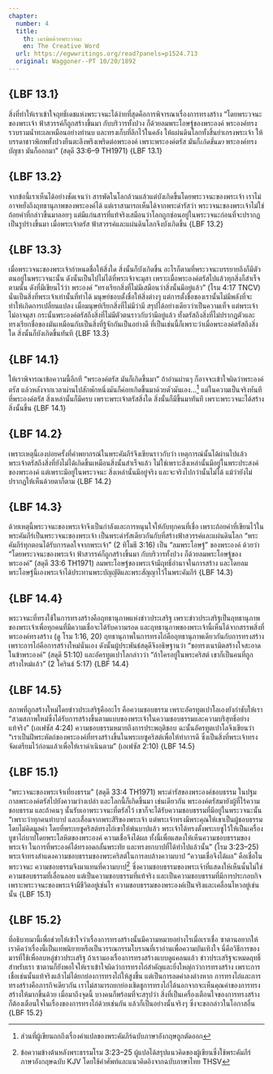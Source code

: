```yaml
---
chapter:
  number: 4
  title:
    th: เนรมิตด้วยพระวจนะ
    en: The Creative Word
  url: https://egwwritings.org/read?panels=p1524.713
  original: Waggoner--PT 10/20/1892
---
```


## {LBF 13.1}

สิ่งที่ทำให้เราเข้าใจฤทธิ์เดชแห่งพระวจนะได้ง่ายที่สุดคือการพิจารณาเรื่องการทรงสร้าง “โดยพระวจนะของพระเจ้า ฟ้าสวรรค์ก็ถูกสร้างขึ้นมา กับบริวารทั้งปวง ก็ด้วยลมพระโอษฐ์ของพระองค์ พระองค์ทรงรวบรวมน้ำทะเลเหมือนอย่างทำนบ และทรงเก็บที่ลึกไว้ในคลัง ให้แผ่นดินโลกทั้งสิ้นยำเกรงพระเจ้า ให้บรรดาชาวพิภพทั้งปวงยืนตะลึงพรึงเพริดต่อพระองค์ เพราะพระองค์ตรัส มันก็*เกิดขึ้นมา* พระองค์ทรงบัญชา มันก็ออกมา” (สดุดี 33:6–9 TH1971) {LBF 13.1}

## {LBF 13.2}

จากข้อนี้เราเห็นได้อย่างชัดเจนว่า สารพัดในโลกล้วนแล้วแต่บังเกิดขึ้นโดยพระวจนะของพระเจ้า เราไม่อาจหยั่งถึงฤทธานุภาพของพระองค์ได้ แต่เราสามารถเห็นได้จากพระดำรัสว่า พระวจนะของพระเจ้าไม่ใช่ถ้อยคำที่กล่าวขึ้นมาลอยๆ แต่มีแก่นสารที่แท้จริงเสมือนว่าโลกถูกซ่อนอยู่ในพระวจนะก่อนที่จะปรากฏเป็นรูปร่างขึ้นมา เมื่อพระเจ้าตรัส ฟ้าสวรรค์และแผ่นดินโลกจึงบังเกิดขึ้น {LBF 13.2}

## {LBF 13.3}

เมื่อพระวจนะของพระเจ้ากำหนดชื่อให้สิ่งใด สิ่งนั้นก็บังเกิดขึ้น อะไรก็ตามที่พระวจนะบรรยายถึงก็มีตัวตนอยู่ในพระวจนะนั้น ดังนั้นเป็นไปไม่ได้ที่พระเจ้าจะมุสา เพราะเมื่อพระองค์ตรัสไปแล้วทุกสิ่งก็สำเร็จตามนั้น ดังที่มีเขียนไว้ว่า พระองค์ “ทรงเรียกสิ่งที่ไม่มีเสมือนว่าสิ่งนั้นมีอยู่แล้ว” (โรม 4:17 TNCV) นั่นเป็นสิ่งที่พระเจ้าเท่านั้นที่ทำได้ มนุษย์ชอบตั้งชื่อให้สิ่งต่างๆ แต่การตั้งชื่อของเรานั้นไม่มีพลังที่จะทำให้เกิดการเปลี่ยนแปลง เมื่อมนุษย์เรียกสิ่งที่ไม่มีว่ามี สรุปได้อย่างเดียวว่าเป็นความเท็จ แต่พระเจ้าไม่อาจมุสา กระนั้นพระองค์ตรัสถึงสิ่งที่ไม่มีตัวตนราวกับว่ามีอยู่แล้ว ทั้งตรัสถึงสิ่งที่ไม่ปรากฏตัวและทรงเรียกชื่อของมันเหมือนกับเป็นสิ่งที่รู้จักกันเป็นอย่างดี ที่เป็นเช่นนี้ก็เพราะว่าเมื่อพระองค์ตรัสถึงสิ่งใด สิ่งนั้นก็บังเกิดขึ้นทันที {LBF 13.3}

## {LBF 14.1}

ให้เราพิจารณาข้อความนี้อีกที “พระองค์ตรัส มันก็เกิดขึ้นมา” ถ้าอ่านผ่านๆ ก็อาจจะเข้าใจผิดว่าพระองค์ตรัส แล้วหลังจากเวลาผ่านไปสักพักหนึ่งมันก็ค่อยเกิดขึ้นมาด้วยตัวมันเอง…[^1] แต่ในความเป็นจริงทันทีที่พระองค์ตรัส สิ่งเหล่านั้นก็มีครบ เพราะพระเจ้าตรัสสิ่งใด สิ่งนั้นก็มีขึ้นมาทันที เพราะพระวจนะได้สร้างสิ่งนั้นขึ้น {LBF 14.1}

[^1]: ส่วนที่ผู้เขียนถกถึงเรื่องคำแปลของพระคัมภีร์ฉบับภาษาอังกฤษถูกตัดออก

## {LBF 14.2}

เพราะเหตุนี้เองบ่อยครั้งที่คำพยากรณ์ในพระคัมภีร์จึงเขียนราวกับว่า เหตุการณ์นั้นได้ผ่านไปแล้ว พระเจ้าตรัสถึงสิ่งที่ยังไม่ได้เกิดขึ้นเหมือนสิ่งนั้นสำเร็จแล้ว ไม่ใช่เพราะสิ่งเหล่านั้นมีอยู่ในพระประสงค์ของพระองค์ แต่เพราะมีอยู่ในพระวจนะ สิ่งเหล่านั้นมีอยู่จริง และจะจริงไปกว่านั้นไม่ได้ แม้ว่ายังไม่ปรากฏให้เห็นด้วยตาก็ตาม {LBF 14.2}

## {LBF 14.3}

ด้วยเหตุนี้พระวจนะของพระเจ้าจึงเป็นกำลังและการหนุนใจให้กับทุกคนที่เชื่อ เพราะถ้อยคำที่เขียนไว้ในพระคัมภีร์เป็นพระวจนะของพระเจ้า เป็นพระดำรัสเดียวกันกับที่สร้างฟ้าสวรรค์และแผ่นดินโลก “พระคัมภีร์ทุกตอนได้รับการดลใจจากพระเจ้า” (2 ทิโมธี 3:16) เป็น “ลมพระโอษฐ์” ของพระองค์ ด้วยว่า “โดยพระวจนะของพระเจ้า ฟ้าสวรรค์ก็ถูกสร้างขึ้นมา กับบริวารทั้งปวง ก็ด้วยลมพระโอษฐ์ของพระองค์” (สดุดี 33:6 TH1971) ลมพระโอษฐ์ของพระเจ้ามีฤทธิ์อำนาจในการสร้าง และโดยลมพระโอษฐ์นี้เองพระเจ้าได้ประทานพระบัญญัติและพระสัญญาไว้ในพระคัมภีร์ {LBF 14.3}

## {LBF 14.4}

พระวจนะที่ทรงใช้ในการทรงสร้างคือฤทธานุภาพแห่งข่าวประเสริฐ เพราะข่าวประเสริฐเป็นฤทธานุภาพของพระเจ้าเพื่อทุกคนที่มีความเชื่อจะได้รับความรอด และฤทธานุภาพของพระเจ้านี้เห็นได้จากสรรพสิ่งที่พระองค์ทรงสร้าง (ดู โรม 1:16, 20) ฤทธานุภาพในการทรงไถ่คือฤทธานุภาพเดียวกันกับการทรงสร้าง เพราะการไถ่คือการสร้างใหม่นั่นเอง ดังนั้นผู้ประพันธ์สดุดีจึงอธิษฐานว่า “ขอทรงเนรมิตสร้างใจสะอาดในข้าพระองค์” (สดุดี 51:10) และอัครทูตเปาโลกล่าวว่า “ถ้าใครอยู่ในพระคริสต์ เขาก็เป็นคนที่ถูกสร้างใหม่แล้ว” (2 โครินธ์ 5:17) {LBF 14.4}

## {LBF 14.5}

สภาพที่ถูกสร้างใหม่โดยข่าวประเสริฐคืออะไร คือความชอบธรรม เพราะอัครทูตเปาโลเองยังกำชับให้เรา “สวมสภาพใหม่ซึ่งได้รับการสร้างขึ้นตามแบบของพระเจ้าในความชอบธรรมและความบริสุทธิ์อย่างแท้จริง” (เอเฟซัส 4:24) ความชอบธรรมหมายถึงการประพฤติชอบ ฉะนั้นอัครทูตเปาโลจึงเขียนว่า “เราเป็นฝีพระหัตถ์ของพระองค์ที่ทรงสร้างขึ้นในพระเยซูคริสต์เพื่อให้ทำการดี ซึ่งเป็นสิ่งที่พระเจ้าทรงจัดเตรียมไว้ก่อนแล้วเพื่อให้เราดำเนินตาม” (เอเฟซัส 2:10) {LBF 14.5}

## {LBF 15.1}

“พระวจนะของพระเจ้าเที่ยงธรรม” (สดุดี 33:4 TH1971) พระดำรัสของพระองค์ชอบธรรม ในปฐมกาลพระองค์ตรัสไปยังความว่างเปล่า และโลกนี้ก็เกิดขึ้นมา เช่นเดียวกัน พระองค์ตรัสมายังผู้ที่ไร้ความชอบธรรม และถ้าคนๆ นั้นรับเอาพระวจนะที่ตรัสไว้ เขาก็จะได้รับความชอบธรรมที่มีอยู่ในพระวจนะนั้น “เพราะว่าทุกคนทำบาป และเสื่อมจากพระสิริของพระเจ้า แต่พระเจ้าทรงมีพระคุณให้เขาเป็นผู้ชอบธรรมโดยไม่คิดมูลค่า โดยที่พระเยซูคริสต์ทรงไถ่เขาให้พ้นบาปแล้ว พระเจ้าได้ทรงตั้งพระเยซูไว้ให้เป็นเครื่องบูชาไถ่บาปโดยพระโลหิตของพระองค์ ความเชื่อจึงได้ผล ทั้งนี้เพื่อแสดงให้เห็นความชอบธรรมของพระเจ้า ในการที่พระองค์ได้ทรงอดกลั้นพระทัย และทรงยกบาปที่ได้ทำไปแล้วนั้น” (โรม 3:23–25) พระเจ้าทรงสำแดงความชอบธรรมของพระคริสต์ในการลบล้างความบาป “ความเชื่อจึงได้ผล” คือเชื่อในพระวจนะ ความชอบธรรมจึงมาแทนที่ความบาป[^2] ซึ่งความชอบธรรมของพระเจ้าที่แสดงให้เห็นนั้นไม่ใช่ความชอบธรรมที่เลื่อนลอย แต่เป็นความชอบธรรมที่แท้จริง และเป็นความชอบธรรมที่มีการประกอบกิจ เพราะพระวจนะของพระเจ้ามีชีวิตอยู่เช่นไร ความชอบธรรมของพระองค์เป็นจริงและเคลื่อนไหวอยู่เช่นนั้น<!--The two sentences following the scripture reference (Romans 3:23–25) are adapted to best fit my understanding of the author's intended message. The KJV uses the word "declare" which the author then goes on to say means "speak" unfortunately none of the 5 Thai versions have the word declare here, but instead use a word meaning "to show".--> {LBF 15.1}

[^2]: ข้อความข้างต้นหลังพระธรรมโรม 3:23–25 ผู้แปลได้สรุปแนวคิดของผู้เขียนซึ่งใช้พระคัมภีร์ภาษาอังกฤษฉบับ KJV โดยใช้คำศัพท์และแนวคิดอิงจากฉบับภาษาไทย THSV

## {LBF 15.2}

ที่อธิบายมานี้เพื่อช่วยให้เข้าใจว่าเรื่องการทรงสร้างนั้นมีความหมายอย่างไรเมื่อเราเชื่อ ซาตานอยากให้เราคิดว่าเรื่องนี้เป็นเทพนิยายหรือเป็นวรรณกรรมโบราณที่เราอ่านเพื่อความบันเทิงใจ นี่คือวิธีการของมารที่ใช้เพื่อลบหลู่ข่าวประเสริฐ ถ้าเรามองเรื่องการทรงสร้างแบบดูแคลนแล้ว ข่าวประเสริฐจะหมดฤทธิ์สำหรับเรา ซาตานก็ยังพอใจให้เราเข้าใจผิดว่าการทรงไถ่สำคัญและยิ่งใหญ่กว่าการทรงสร้าง เพราะการเชื่อเช่นนั้นแท้จริงแล้วไม่ได้ยกย่องการทรงไถ่ให้สูงขึ้น แต่เป็นการลดค่าลงต่างหาก การทรงไถ่และการทรงสร้างคือภารกิจเดียวกัน เราไม่สามารถยกย่องเชิดชูการทรงไถ่ได้นอกจากจะเห็นคุณค่าของการทรงสร้างให้มากขึ้นด้วย เมื่อมาถึงจุดนี้ บางคนก็พร้อมที่จะสรุปว่า สิ่งที่เป็นเครื่องเตือนใจของการทรงสร้าง ก็ต้องเตือนใจในเรื่องของการทรงไถ่ด้วยเช่นกัน แล้วก็เป็นอย่างนั้นจริงๆ ซึ่งจะขอกล่าวในโอกาสอื่น {LBF 15.2}
